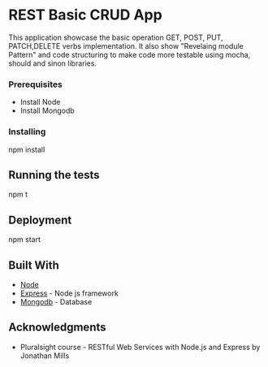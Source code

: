 # REST Basic CRUD App 

This application showcase the basic operation GET, POST, PUT, PATCH,DELETE verbs implementation. It also show "Revelaing module Pattern" and code structuring to make code more testable using mocha, should and sinon libraries.

### Prerequisites

- Install Node
- Install Mongodb

### Installing

npm install

## Running the tests

npm t

## Deployment
npm start

## Built With

* [Node](https://nodejs.org/en/)
* [Express](https://expressjs.com/) - Node js framework
* [Mongodb](https://www.mongodb.com/) - Database

## Acknowledgments
* Pluralsight course - RESTful Web Services with Node.js and Express by  Jonathan Mills
